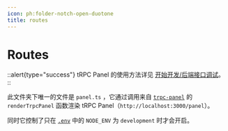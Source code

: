 ```yaml
---
icon: ph:folder-notch-open-duotone
title: routes
---
```


# Routes

::alert{type="success"}
tRPC Panel 的使用方法详见 [开始开发/后端接口调试](/introduction/trpc-panel)。
::

此文件夹下唯一的文件是 `panel.ts` ，它通过调用来自 [`trpc-panel`](https://github.com/iway1/trpc-panel) 的 `renderTrpcPanel` 函数渲染 tRPC Panel（`http://localhost:3000/panel`）。

同时它控制了只在 [`.env`](/directory-structure/env) 中的 `NODE_ENV` 为 `development` 时才会开启。
